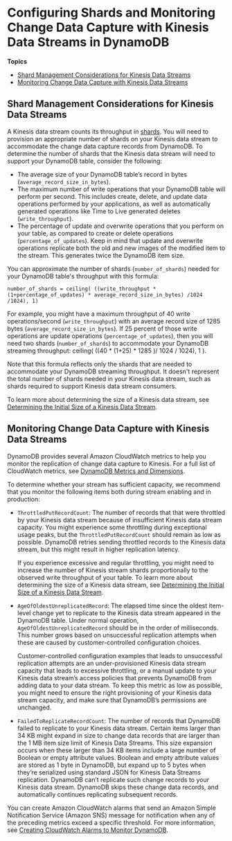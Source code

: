 # Configuring Shards and Monitoring Change Data Capture with Kinesis Data Streams in DynamoDB<a name="kds_using-shards-and-metrics"></a>

**Topics**
+ [Shard Management Considerations for Kinesis Data Streams](#kds_using-shards-and-metrics.shardmanagment)
+ [Monitoring Change Data Capture with Kinesis Data Streams](#kds_using-shards-and-metrics.monitoring)

## Shard Management Considerations for Kinesis Data Streams<a name="kds_using-shards-and-metrics.shardmanagment"></a>

A Kinesis data stream counts its throughput in [shards](https://docs.aws.amazon.com/streams/latest/dev/key-concepts.html)\. You will need to provision an appropriate number of shards on your Kinesis data stream to accommodate the change data capture records from DynamoDB\. To determine the number of shards that the Kinesis data stream will need to support your DynamoDB table, consider the following:
+ The average size of your DynamoDB table’s record in bytes \(`average_record_size_in_bytes`\)\.
+ The maximum number of write operations that your DynamoDB table will perform per second\. This includes create, delete, and update data operations performed by your applications, as well as automatically generated operations like Time to Live generated deletes \(`write_throughput`\)\.
+ The percentage of update and overwrite operations that you perform on your table, as compared to create or delete operations \(`percentage_of_updates`\)\. Keep in mind that update and overwrite operations replicate both the old and new images of the modified item to the stream\. This generates twice the DynamoDB item size\.

You can approximate the number of shards \(`number_of_shards`\) needed for your DynamoDB table's throughput with this formula:

```
number_of_shards = ceiling( ((write_throughput * (1+percentage_of_updates) * average_record_size_in_bytes) /1024 /1024), 1)
```

For example, you might have a maximum throughput of 40 write operations/second \(`write_throughput`\) with an average record size of 1285 bytes \(`average_record_size_in_bytes`\)\. If 25 percent of those write operations are update operations \(`percentage_of_updates`\), then you will need two shards \(`number_of_shards`\) to accommodate your DynamoDB streaming throughput: ceiling\( \(\(40 \* \(1\+25\) \* 1285 \)/ 1024 / 1024\), 1 \)\.

Note that this formula reflects only the shards that are needed to accommodate your DynamoDB streaming throughput\. It doesn't represent the total number of shards needed in your Kinesis data stream, such as shards required to support Kinesis data stream consumers\. 

To learn more about determining the size of a Kinesis data stream, see [Determining the Initial Size of a Kinesis Data Stream](https://docs.aws.amazon.com/streams/latest/dev/amazon-kinesis-streams.html#how-do-i-size-a-stream)\.

## Monitoring Change Data Capture with Kinesis Data Streams<a name="kds_using-shards-and-metrics.monitoring"></a>

DynamoDB provides several Amazon CloudWatch metrics to help you monitor the replication of change data capture to Kinesis\. For a full list of CloudWatch metrics, see [DynamoDB Metrics and Dimensions](metrics-dimensions.md)\.

To determine whether your stream has sufficient capacity, we recommend that you monitor the following items both during stream enabling and in production:
+ `ThrottledPutRecordCount`: The number of records that that were throttled by your Kinesis data stream because of insufficient Kinesis data stream capacity\. You might experience some throttling during exceptional usage peaks, but the `ThrottledPutRecordCount` should remain as low as possible\. DynamoDB retries sending throttled records to the Kinesis data stream, but this might result in higher replication latency\. 

  If you experience excessive and regular throttling, you might need to increase the number of Kinesis stream shards proportionally to the observed write throughput of your table\. To learn more about determining the size of a Kinesis data stream, see [Determining the Initial Size of a Kinesis Data Stream](https://docs.aws.amazon.com/streams/latest/dev/amazon-kinesis-streams.html#how-do-i-size-a-stream)\.
+ `AgeOfOldestUnreplicatedRecord`: The elapsed time since the oldest item\-level change yet to replicate to the Kinesis data stream appeared in the DynamoDB table\. Under normal operation, `AgeOfOldestUnreplicatedRecord` should be in the order of milliseconds\. This number grows based on unsuccessful replication attempts when these are caused by customer\-controlled configuration choices\.

  Customer\-controlled configuration examples that leads to unsuccessful replication attempts are an under\-provisioned Kinesis data stream capacity that leads to excessive throttling, or a manual update to your Kinesis data stream’s access policies that prevents DynamoDB from adding data to your data stream\. To keep this metric as low as possible, you might need to ensure the right provisioning of your Kinesis data stream capacity, and make sure that DynamoDB’s permissions are unchanged\. 
+ `FailedToReplicateRecordCount`: The number of records that DynamoDB failed to replicate to your Kinesis data stream\. Certain items larger than 34 KB might expand in size to change data records that are larger than the 1 MB item size limit of Kinesis Data Streams\. This size expansion occurs when these larger than 34 KB items include a large number of Boolean or empty attribute values\. Boolean and empty attribute values are stored as 1 byte in DynamoDB, but expand up to 5 bytes when they’re serialized using standard JSON for Kinesis Data Streams replication\. DynamoDB can’t replicate such change records to your Kinesis data stream\. DynamoDB skips these change data records, and automatically continues replicating subsequent records\. 

   

You can create Amazon CloudWatch alarms that send an Amazon Simple Notification Service \(Amazon SNS\) message for notification when any of the preceding metrics exceed a specific threshold\. For more information, see [Creating CloudWatch Alarms to Monitor DynamoDB](creating-alarms.md)\.